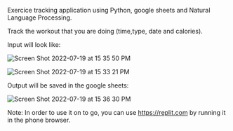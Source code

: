 Exercice tracking application using Python, google sheets and Natural Language Processing.

Track the workout that you are doing (time,type, date and calories).

Input will look like:

![Screen Shot 2022-07-19 at 15 35 50 PM](https://user-images.githubusercontent.com/98416718/179751798-0e6de260-ce97-4414-ad8a-d20827646d59.png)

![Screen Shot 2022-07-19 at 15 33 21 PM](https://user-images.githubusercontent.com/98416718/179751818-b307040b-3d6e-46f0-a465-17a427a87f79.png)

Output will be saved in the google sheets:

![Screen Shot 2022-07-19 at 15 36 30 PM](https://user-images.githubusercontent.com/98416718/179751778-685c41f2-bf7e-4701-822a-316a0fb3b591.png)

 Note: In order to use it on to go, you can use https://replit.com by running it in the phone browser.
